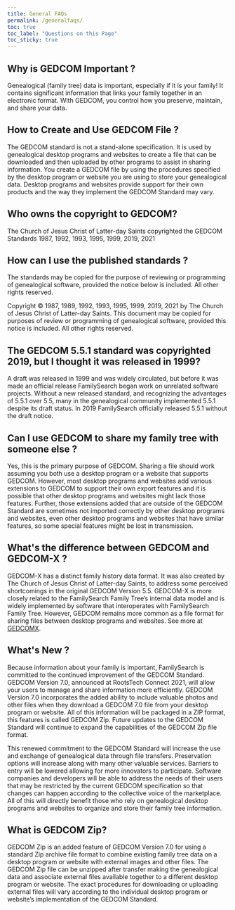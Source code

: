 ```yaml
---
title: General FAQs
permalink: /generalfaqs/
toc: true
toc_label: "Questions on this Page"
toc_sticky: true
---
```

## Why is GEDCOM Important ?

Genealogical (family tree) data is important, especially if it is your family! It contains significant information that links your family together in an electronic format. With GEDCOM, you control how you preserve, maintain, and share your data.

## How to Create and Use GEDCOM File ?

The GEDCOM standard is not a stand-alone specification. It is used by genealogical desktop programs and websites to create a file that can be downloaded and then uploaded by other programs to assist in sharing information.  You create a GEDCOM file by using the procedures specified by the desktop program or website you are using to store your genealogical data. Desktop programs and websites provide support for their own products and the way they implement the GEDCOM Standard may vary.

## Who owns the copyright to GEDCOM?
The Church of Jesus Christ of Latter-day Saints copyrighted the GEDCOM Standards 1987, 1992, 1993, 1995, 1999, 2019, 2021

## How can I use the published standards ?

The standards may be copied for the purpose of reviewing or programming of genealogical software, provided the notice below is included. All other rights reserved.

Copyright © 1987, 1989, 1992, 1993, 1995, 1999, 2019, 2021 by The Church of Jesus Christ of Latter-day Saints. This document may be copied for purposes of review or programming of genealogical software, provided this notice is included. All other rights reserved.

## The GEDCOM 5.5.1 standard was copyrighted 2019, but I thought it was released in 1999?

A draft was released in 1999 and was widely circulated, but before it was made an official release FamilySearch began work on unrelated software projects. Without a new released standard, and recognizing the advantages of 5.5.1 over 5.5, many in the genealogical community implemented 5.5.1 despite its draft status. In 2019 FamilySearch officially released 5.5.1 without the draft notice.

## Can I use GEDCOM to share my family tree with someone else ?

Yes, this is the primary purpose of GEDCOM. Sharing a file should work assuming you both use a desktop program or a website that supports GEDCOM. However, most desktop programs and websites add various extensions to GEDCOM to support their own export features and it is possible that other desktop programs and websites might lack those features.  Further, those extensions added that are outside of the GEDCOM Standard are sometimes not imported correctly by other desktop programs and websites, even other desktop programs and websites that have similar features, so some special features might be lost in transmission.


## What's the difference between GEDCOM and GEDCOM-X ?

GEDCOM-X has a distinct family history data format. It was also created by The Church of Jesus Christ of Latter-day Saints, to address some perceived shortcomings in the original GEDCOM Version 5.5. GEDCOM-X is more closely related to the FamilySearch Family Tree’s internal data model and is widely implemented by software that interoperates with FamilySearch Family Tree. However, GEDCOM remains more common as a file format for sharing files between desktop programs and websites. See more at [GEDCOMX](http://www.gedcomx.org/About.html).

## What's New ?

Because information about your family is important, FamilySearch is committed to the continued improvement of the GEDCOM Standard. GEDCOM Version 7.0, announced at RootsTech Connect 2021, will allow your users to manage and share information more efficiently. GEDCOM Version 7.0 incorporates the added ability to include valuable photos and other files when they download a GEDCOM 7.0 file from your desktop program or website. All of this information will be packaged in a ZIP format, this features is called GEDCOM Zip. Future updates to the GEDCOM Standard will continue to expand the capabilities of the GEDCOM Zip file format. 

This renewed commitment to the GEDCOM Standard will increase the use and exchange of genealogical data through file transfers. Preservation options will increase along with many other valuable services. Barriers to entry will be lowered allowing for more innovators to participate. Software companies and developers will be able to address the needs of their users that may be restricted by the current GEDCOM specification so that changes can happen according to the collective voice of the marketplace. All of this will directly benefit those who rely on genealogical desktop programs and websites to organize and store their family tree information. 


## What is GEDCOM Zip?

GEDCOM Zip is an added feature of GEDCOM Version 7.0 for using a standard Zip archive file format to combine existing family tree data on a desktop program or website with external images and other files. The GEDCOM Zip file can be unzipped after transfer making the genealogical data and associate external files available together to a different desktop program or website. The exact procedures for downloading or uploading external files will vary according to the individual desktop program or website’s implementation of the GEDCOM Standard.

